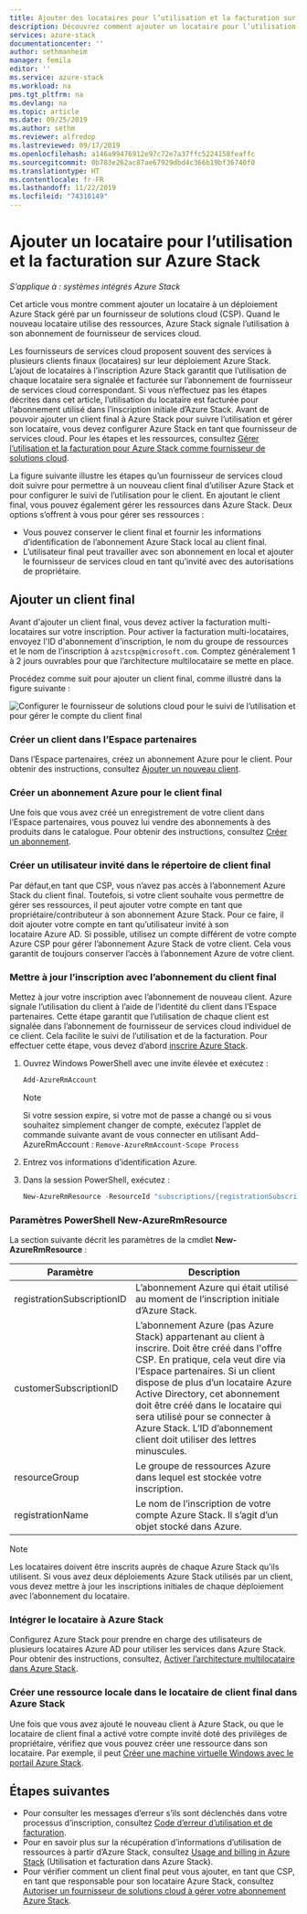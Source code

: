 ```yaml
---
title: Ajouter des locataires pour l’utilisation et la facturation sur Azure Stack | Microsoft Docs
description: Découvrez comment ajouter un locataire pour l’utilisation et la facturation sur Azure Stack.
services: azure-stack
documentationcenter: ''
author: sethmanheim
manager: femila
editor: ''
ms.service: azure-stack
ms.workload: na
pms.tgt_pltfrm: na
ms.devlang: na
ms.topic: article
ms.date: 09/25/2019
ms.author: sethm
ms.reviewer: alfredop
ms.lastreviewed: 09/17/2019
ms.openlocfilehash: a146a99476912e97c72e7a37ffc5224158feaffc
ms.sourcegitcommit: 0b783e262ac87ae67929dbd4c366b19bf36740f0
ms.translationtype: HT
ms.contentlocale: fr-FR
ms.lasthandoff: 11/22/2019
ms.locfileid: "74310149"
---
```

# <a name="add-tenant-for-usage-and-billing-to-azure-stack"></a>Ajouter un locataire pour l’utilisation et la facturation sur Azure Stack

*S’applique à : systèmes intégrés Azure Stack*

Cet article vous montre comment ajouter un locataire à un déploiement Azure Stack géré par un fournisseur de solutions cloud (CSP). Quand le nouveau locataire utilise des ressources, Azure Stack signale l’utilisation à son abonnement de fournisseur de services cloud.

Les fournisseurs de services cloud proposent souvent des services à plusieurs clients finaux (locataires) sur leur déploiement Azure Stack. L’ajout de locataires à l’inscription Azure Stack garantit que l’utilisation de chaque locataire sera signalée et facturée sur l’abonnement de fournisseur de services cloud correspondant. Si vous n’effectuez pas les étapes décrites dans cet article, l’utilisation du locataire est facturée pour l’abonnement utilisé dans l’inscription initiale d’Azure Stack. Avant de pouvoir ajouter un client final à Azure Stack pour suivre l’utilisation et gérer son locataire, vous devez configurer Azure Stack en tant que fournisseur de services cloud. Pour les étapes et les ressources, consultez [Gérer l’utilisation et la facturation pour Azure Stack comme fournisseur de solutions cloud](azure-stack-add-manage-billing-as-a-csp.md).

La figure suivante illustre les étapes qu’un fournisseur de services cloud doit suivre pour permettre à un nouveau client final d’utiliser Azure Stack et pour configurer le suivi de l’utilisation pour le client. En ajoutant le client final, vous pouvez également gérer les ressources dans Azure Stack. Deux options s’offrent à vous pour gérer ses ressources :

- Vous pouvez conserver le client final et fournir les informations d’identification de l’abonnement Azure Stack local au client final.  
- L’utilisateur final peut travailler avec son abonnement en local et ajouter le fournisseur de services cloud en tant qu’invité avec des autorisations de propriétaire.

## <a name="add-an-end-customer"></a>Ajouter un client final

Avant d'ajouter un client final, vous devez activer la facturation multi-locataires sur votre inscription. Pour activer la facturation multi-locataires, envoyez l'ID d'abonnement d'inscription, le nom du groupe de ressources et le nom de l’inscription à `azstcsp@microsoft.com`. Comptez généralement 1 à 2 jours ouvrables pour que l’architecture multilocataire se mette en place.

Procédez comme suit pour ajouter un client final, comme illustré dans la figure suivante :

![Configurer le fournisseur de solutions cloud pour le suivi de l’utilisation et pour gérer le compte du client final](media/azure-stack-csp-enable-billing-usage-tracking/process-csp-enable-billing.png)

### <a name="create-a-new-customer-in-partner-center"></a>Créer un client dans l’Espace partenaires

Dans l’Espace partenaires, créez un abonnement Azure pour le client. Pour obtenir des instructions, consultez [Ajouter un nouveau client](/partner-center/add-a-new-customer).

### <a name="create-an-azure-subscription-for-the-end-customer"></a>Créer un abonnement Azure pour le client final

Une fois que vous avez créé un enregistrement de votre client dans l’Espace partenaires, vous pouvez lui vendre des abonnements à des produits dans le catalogue. Pour obtenir des instructions, consultez [Créer un abonnement](/partner-center/create-a-new-subscription).

### <a name="create-a-guest-user-in-the-end-customer-directory"></a>Créer un utilisateur invité dans le répertoire de client final

Par défaut,en tant que CSP, vous n’avez pas accès à l’abonnement Azure Stack du client final. Toutefois, si votre client souhaite vous permettre de gérer ses ressources, il peut ajouter votre compte en tant que propriétaire/contributeur à son abonnement Azure Stack. Pour ce faire, il doit ajouter votre compte en tant qu’utilisateur invité à son locataire Azure AD. Si possible, utilisez un compte différent de votre compte Azure CSP pour gérer l’abonnement Azure Stack de votre client. Cela vous garantit de toujours conserver l’accès à l’abonnement Azure de votre client.

### <a name="update-the-registration-with-the-end-customer-subscription"></a>Mettre à jour l’inscription avec l’abonnement du client final

Mettez à jour votre inscription avec l’abonnement de nouveau client. Azure signale l’utilisation du client à l’aide de l’identité du client dans l’Espace partenaires. Cette étape garantit que l’utilisation de chaque client est signalée dans l’abonnement de fournisseur de services cloud individuel de ce client. Cela facilite le suivi de l’utilisation et de la facturation. Pour effectuer cette étape, vous devez d’abord [inscrire Azure Stack](azure-stack-registration.md).

1. Ouvrez Windows PowerShell avec une invite élevée et exécutez :  

   ```powershell
   Add-AzureRmAccount
   ```

   >[!Note]
   > Si votre session expire, si votre mot de passe a changé ou si vous souhaitez simplement changer de compte, exécutez l’applet de commande suivante avant de vous connecter en utilisant Add-AzureRmAccount : `Remove-AzureRmAccount-Scope Process`

2. Entrez vos informations d’identification Azure.
3. Dans la session PowerShell, exécutez :

   ```powershell
   New-AzureRmResource -ResourceId "subscriptions/{registrationSubscriptionId}/resourceGroups/{resourceGroup}/providers/Microsoft.AzureStack/registrations/{registrationName}/customerSubscriptions/{customerSubscriptionId}" -ApiVersion 2017-06-01
   ```

### <a name="new-azurermresource-powershell-parameters"></a>Paramètres PowerShell New-AzureRmResource

La section suivante décrit les paramètres de la cmdlet **New-AzureRmResource** :

| Paramètre | Description |
| --- | --- |
|registrationSubscriptionID | L’abonnement Azure qui était utilisé au moment de l’inscription initiale d’Azure Stack.|
| customerSubscriptionID | L’abonnement Azure (pas Azure Stack) appartenant au client à inscrire. Doit être créé dans l'offre CSP. En pratique, cela veut dire via l’Espace partenaires. Si un client dispose de plus d’un locataire Azure Active Directory, cet abonnement doit être créé dans le locataire qui sera utilisé pour se connecter à Azure Stack. L’ID d’abonnement client doit utiliser des lettres minuscules. |
| resourceGroup | Le groupe de ressources Azure dans lequel est stockée votre inscription. |
| registrationName | Le nom de l’inscription de votre compte Azure Stack. Il s’agit d’un objet stocké dans Azure. 

> [!NOTE]  
> Les locataires doivent être inscrits auprès de chaque Azure Stack qu’ils utilisent. Si vous avez deux déploiements Azure Stack utilisés par un client, vous devez mettre à jour les inscriptions initiales de chaque déploiement avec l’abonnement du locataire.

### <a name="onboard-tenant-to-azure-stack"></a>Intégrer le locataire à Azure Stack

Configurez Azure Stack pour prendre en charge des utilisateurs de plusieurs locataires Azure AD pour utiliser les services dans Azure Stack. Pour obtenir des instructions, consultez, [Activer l’architecture multilocataire dans Azure Stack](azure-stack-enable-multitenancy.md).

### <a name="create-a-local-resource-in-the-end-customer-tenant-in-azure-stack"></a>Créer une ressource locale dans le locataire de client final dans Azure Stack

Une fois que vous avez ajouté le nouveau client à Azure Stack, ou que le locataire de client final a activé votre compte invité doté des privilèges de propriétaire, vérifiez que vous pouvez créer une ressource dans son locataire. Par exemple, il peut [Créer une machine virtuelle Windows avec le portail Azure Stack](../user/azure-stack-quick-windows-portal.md).

## <a name="next-steps"></a>Étapes suivantes

- Pour consulter les messages d’erreur s’ils sont déclenchés dans votre processus d’inscription, consultez [Code d’erreur d’utilisation et de facturation](azure-stack-registration-errors.md).
- Pour en savoir plus sur la récupération d’informations d’utilisation de ressources à partir d’Azure Stack, consultez [Usage and billing in Azure Stack](azure-stack-billing-and-chargeback.md) (Utilisation et facturation dans Azure Stack).
- Pour vérifier comment un client final peut vous ajouter, en tant que CSP, en tant que responsable pour son locataire Azure Stack, consultez [Autoriser un fournisseur de solutions cloud à gérer votre abonnement Azure Stack](../user/azure-stack-csp-enable-billing-usage-tracking.md).
